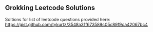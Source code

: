 ## Grokking Leetcode Solutions

Soltions for list of leetcode questions provided here: https://gist.github.com/tykurtz/3548a31f673588c05c89f9ca42067bc4
